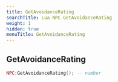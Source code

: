 ```yaml
---
title: GetAvoidanceRating
searchTitle: Lua NPC GetAvoidanceRating
weight: 1
hidden: true
menuTitle: GetAvoidanceRating
---
```

## GetAvoidanceRating
```lua
NPC:GetAvoidanceRating(); -- number
```